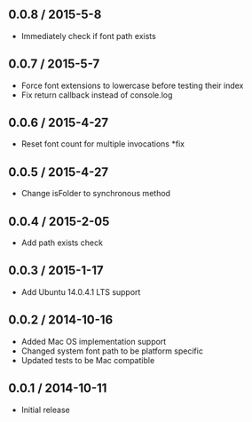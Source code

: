 ## 0.0.8 / 2015-5-8
* Immediately check if font path exists

## 0.0.7 / 2015-5-7
* Force font extensions to lowercase before testing their index
* Fix return callback instead of console.log

## 0.0.6 / 2015-4-27
* Reset font count for multiple invocations *fix

## 0.0.5 / 2015-4-27
* Change isFolder to synchronous method

## 0.0.4 / 2015-2-05
* Add path exists check

## 0.0.3 / 2015-1-17
* Add Ubuntu 14.0.4.1 LTS support

## 0.0.2 / 2014-10-16
* Added Mac OS implementation support
* Changed system font path to be platform specific
* Updated tests to be Mac compatible

## 0.0.1 / 2014-10-11
* Initial release
